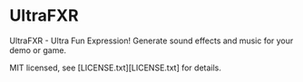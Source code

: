 # UltraFXR

UltraFXR - Ultra Fun Expression! Generate sound effects and music for your demo or game.

MIT licensed, see [LICENSE.txt][LICENSE.txt] for details.

